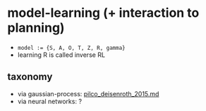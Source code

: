 # model-learning (+ interaction to planning)
* `model := {S, A, O, T, Z, R, gamma}`
* learning R is called inverse RL

## taxonomy
* via gaussian-process:
  [pilco_deisenroth_2015.md](pilco_deisenroth_2015.md)
* via neural networks:
  ?
